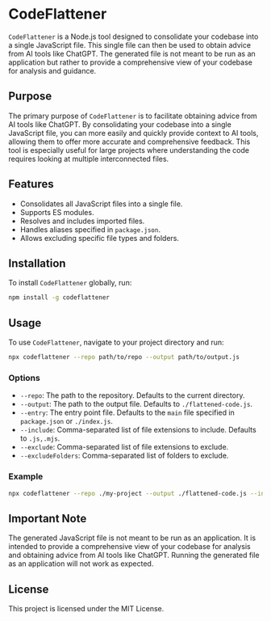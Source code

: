 # CodeFlattener

`CodeFlattener` is a Node.js tool designed to consolidate your codebase into a single JavaScript file. This single file can then be used to obtain advice from AI tools like ChatGPT. The generated file is not meant to be run as an application but rather to provide a comprehensive view of your codebase for analysis and guidance.

## Purpose

The primary purpose of `CodeFlattener` is to facilitate obtaining advice from AI tools like ChatGPT. By consolidating your codebase into a single JavaScript file, you can more easily and quickly provide context to AI tools, allowing them to offer more accurate and comprehensive feedback. This tool is especially useful for large projects where understanding the code requires looking at multiple interconnected files.

## Features

- Consolidates all JavaScript files into a single file.
- Supports ES modules.
- Resolves and includes imported files.
- Handles aliases specified in `package.json`.
- Allows excluding specific file types and folders.

## Installation

To install `CodeFlattener` globally, run:

```sh
npm install -g codeflattener
```

## Usage

To use `CodeFlattener`, navigate to your project directory and run:

```sh
npx codeflattener --repo path/to/repo --output path/to/output.js
```

### Options

- `--repo`: The path to the repository. Defaults to the current directory.
- `--output`: The path to the output file. Defaults to `./flattened-code.js`.
- `--entry`: The entry point file. Defaults to the `main` file specified in `package.json` or `./index.js`.
- `--include`: Comma-separated list of file extensions to include. Defaults to `.js,.mjs`.
- `--exclude`: Comma-separated list of file extensions to exclude.
- `--excludeFolders`: Comma-separated list of folders to exclude.

### Example

```sh
npx codeflattener --repo ./my-project --output ./flattened-code.js --include .js,.mjs --exclude .test.js --excludeFolders node_modules,dist
```

## Important Note

The generated JavaScript file is not meant to be run as an application. It is intended to provide a comprehensive view of your codebase for analysis and obtaining advice from AI tools like ChatGPT. Running the generated file as an application will not work as expected.

## License

This project is licensed under the MIT License.
